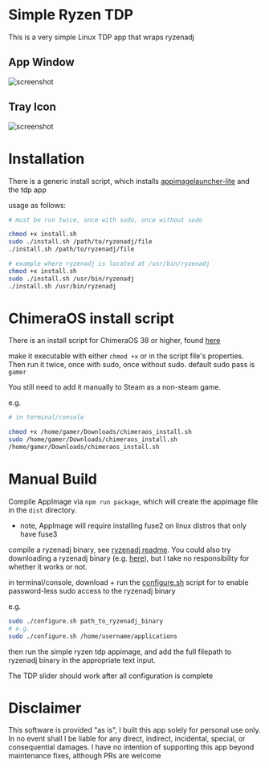 # Simple Ryzen TDP

This is a very simple Linux TDP app that wraps ryzenadj

## App Window

![screenshot](https://user-images.githubusercontent.com/9145965/207160968-9ac6d4b8-cb00-4d81-9223-a712650e49cb.png)

## Tray Icon

![screenshot](https://user-images.githubusercontent.com/9145965/218102072-657bca4f-cf9d-456c-a804-34523548de43.png)

# Installation

There is a generic install script, which installs [appimagelauncher-lite](https://github.com/TheAssassin/AppImageLauncher) and the tdp app

usage as follows:

```bash
# must be run twice, once with sudo, once without sudo

chmod +x install.sh
sudo ./install.sh /path/to/ryzenadj/file
./install.sh /path/to/ryzenadj/file

# example where ryzenadj is located at /usr/bin/ryzenadj
chmod +x install.sh
sudo ./install.sh /usr/bin/ryzenadj
./install.sh /usr/bin/ryzenadj
```

# ChimeraOS install script

There is an install script for ChimeraOS 38 or higher, found [here](https://github.com/aarron-lee/simple-ryzen-tdp/blob/main/chimeraos_install.sh)

make it executable with either `chmod +x` or in the script file's properties. Then run it twice, once with sudo, once without sudo. default sudo pass is `gamer`

You still need to add it manually to Steam as a non-steam game.

e.g.

```bash
# in terminal/console

chmod +x /home/gamer/Downloads/chimeraos_install.sh
sudo /home/gamer/Downloads/chimeraos_install.sh
/home/gamer/Downloads/chimeraos_install.sh
```

# Manual Build

Compile AppImage via `npm run package`, which will create the appimage file in the `dist` directory.

- note, AppImage will require installing fuse2 on linux distros that only have fuse3

compile a ryzenadj binary, see [ryzenadj readme](https://github.com/FlyGoat/RyzenAdj#installation). You could also try downloading a ryzenadj binary (e.g. [here](https://github.com/ShadowBlip/HandyPT/blob/af496071600d44f24bf36cdc087c18fc1b1865da/bin/ryzenadj)), but I take no responsibility for whether it works or not.

in terminal/console, download + run the [configure.sh](https://github.com/aarron-lee/simple-ryzen-tdp/blob/main/configure.sh) script for to enable password-less sudo access to the ryzenadj binary

e.g.

```bash
sudo ./configure.sh path_to_ryzenadj_binary
# e.g.
sudo ./configure.sh /home/username/applications
```

then run the simple ryzen tdp appimage, and add the full filepath to ryzenadj binary in the appropriate text input.

The TDP slider should work after all configuration is complete

# Disclaimer

This software is provided "as is", I built this app solely for personal use only. In no event shall I be liable for any direct, indirect, incidental, special, or consequential damages. I have no intention of supporting this app beyond maintenance fixes, although PRs are welcome
